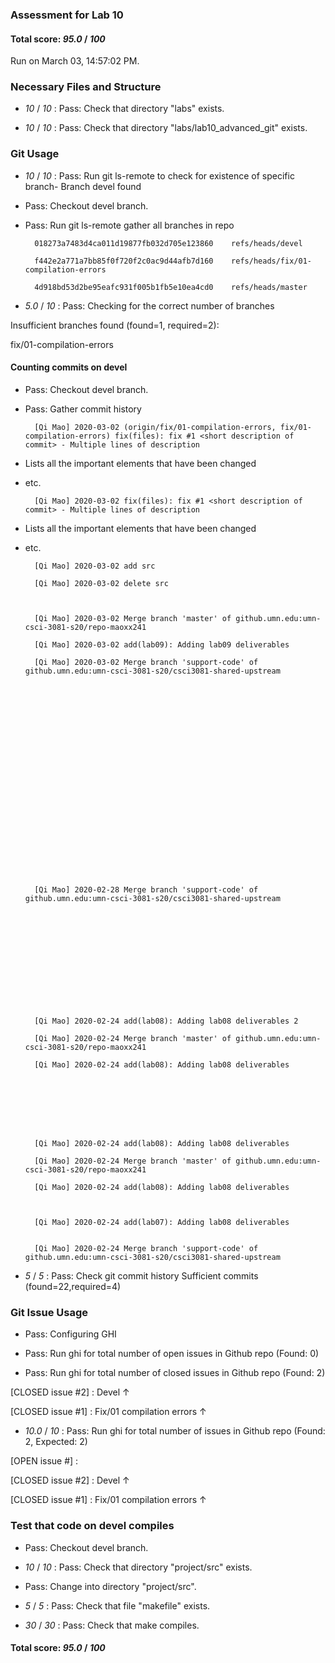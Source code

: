 ### Assessment for Lab 10

#### Total score: _95.0_ / _100_

Run on March 03, 14:57:02 PM.


### Necessary Files and Structure

+  _10_ / _10_ : Pass: Check that directory "labs" exists.

+  _10_ / _10_ : Pass: Check that directory "labs/lab10_advanced_git" exists.


### Git Usage

+  _10_ / _10_ : Pass: Run git ls-remote to check for existence of specific branch- Branch devel found

+ Pass: Checkout devel branch.



+ Pass: Run git ls-remote gather all branches in repo

		018273a7483d4ca011d19877fb032d705e123860	refs/heads/devel

		f442e2a771a7bb85f0f720f2c0ac9d44afb7d160	refs/heads/fix/01-compilation-errors

		4d918bd53d2be95eafc931f005b1fb5e10ea4cd0	refs/heads/master



+  _5.0_ / _10_ : Pass: Checking for the correct number of branches

Insufficient branches found (found=1, required=2):

fix/01-compilation-errors


#### Counting commits on devel

+ Pass: Checkout devel branch.



+ Pass: Gather commit history


		[Qi Mao] 2020-03-02 (origin/fix/01-compilation-errors, fix/01-compilation-errors) fix(files): fix #1 <short description of commit> - Multiple lines of description
- Lists all the important elements that have been changed
- etc.


		[Qi Mao] 2020-03-02 fix(files): fix #1 <short description of commit> - Multiple lines of description
- Lists all the important elements that have been changed
- etc.


		[Qi Mao] 2020-03-02 add src 

		[Qi Mao] 2020-03-02 delete src 



		[Qi Mao] 2020-03-02 Merge branch 'master' of github.umn.edu:umn-csci-3081-s20/repo-maoxx241 

		[Qi Mao] 2020-03-02 add(lab09): Adding lab09 deliverables 

		[Qi Mao] 2020-03-02 Merge branch 'support-code' of github.umn.edu:umn-csci-3081-s20/csci3081-shared-upstream 
























		[Qi Mao] 2020-02-28 Merge branch 'support-code' of github.umn.edu:umn-csci-3081-s20/csci3081-shared-upstream 













		[Qi Mao] 2020-02-24 add(lab08): Adding lab08 deliverables 2 

		[Qi Mao] 2020-02-24 Merge branch 'master' of github.umn.edu:umn-csci-3081-s20/repo-maoxx241 

		[Qi Mao] 2020-02-24 add(lab08): Adding lab08 deliverables 








		[Qi Mao] 2020-02-24 add(lab08): Adding lab08 deliverables 

		[Qi Mao] 2020-02-24 Merge branch 'master' of github.umn.edu:umn-csci-3081-s20/repo-maoxx241 

		[Qi Mao] 2020-02-24 add(lab08): Adding lab08 deliverables 



		[Qi Mao] 2020-02-24 add(lab07): Adding lab08 deliverables 


		[Qi Mao] 2020-02-24 Merge branch 'support-code' of github.umn.edu:umn-csci-3081-s20/csci3081-shared-upstream 





























































































+  _5_ / _5_ : Pass: Check git commit history
Sufficient commits (found=22,required=4)


### Git Issue Usage

+ Pass: Configuring GHI

+ Pass: Run ghi for total number of open issues in Github repo (Found: 0)

+ Pass: Run ghi for total number of closed issues in Github repo (Found: 2)

[CLOSED issue #2] :  Devel ↑

[CLOSED issue #1] :  Fix/01 compilation errors ↑





+  _10.0_ / _10_ : Pass: Run ghi for total number of issues in Github repo (Found: 2, Expected: 2) 

 [OPEN issue #] : 

[CLOSED issue #2] :  Devel ↑

[CLOSED issue #1] :  Fix/01 compilation errors ↑

 




### Test that code on  devel compiles

+ Pass: Checkout devel branch.



+  _10_ / _10_ : Pass: Check that directory "project/src" exists.

+ Pass: Change into directory "project/src".

+  _5_ / _5_ : Pass: Check that file "makefile" exists.

+  _30_ / _30_ : Pass: Check that make compiles.



#### Total score: _95.0_ / _100_

